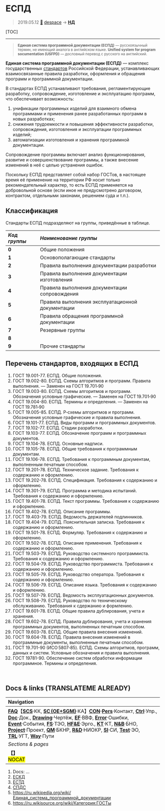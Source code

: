 # ЕСПД
> 2019.05.12 [🚀](../index/index.md) [despace](index.md) → **[НД](doc.md#НД)**

[TOC]

---

> <small>**Единая система программной документации (ЕСПД)** — русскоязычный термин, не имеющий аналога в английском языке. **Unified system for program socumentation (USFPD)** — дословный перевод с русского на английский.</small>

**Единая система программной документации (ЕСПД)** — комплекс государственных [стандартов](doc.md) Российской Федерации, устанавливающих взаимосвязанные правила разработки, оформления и обращения программ и программной документации.

В стандартах ЕСПД устанавливают требования, регламентирующие разработку, сопровождение, изготовление и эксплуатацию программ, что обеспечивает возможность:

   1. унификации программных изделий для взаимного обмена программами и применения ранее разработанных программ в новых разработках;
   1. снижения трудоемкости и повышения эффективности разработки, сопровождения, изготовления и эксплуатации программных изделий;
   1. автоматизации изготовления и хранения программной документации.

Сопровождение программы включает анализ функционирования, развитие и совершенствование программы, а также внесение изменений в неё с целью устранения ошибок.

Поскольку ЕСПД представляет собой набор ГОСТов, в настоящее время её применение на территории РФ носит только рекомендательный характер, то есть ЕСПД применяется на добровольной основе (если иное не предусмотрено договором, контрактом, отдельными законами, решением суда и т.п.).



## Классификация
Стандарты ЕСПД подразделяют на группы, приведённые в таблице.

|*Код группы*|*Наименование группы*|
|:-|:-|
|**0**|Общие положения|
|**1**|Основополагающие стандарты|
|**2**|Правила выполнения документации разработки|
|**3**|Правила выполнения документации изготовления|
|**4**|Правила выполнения документации сопровождения|
|**5**|Правила выполнения эксплуатационной документации|
|**6**|Правила обращения программной документации|
|**7**|Резервные группы|
|**8**| |
|**9**|Прочие стандарты|



## Перечень стандартов, входящих в ЕСПД
   1. ГОСТ 19.001-77. ЕСПД. Общие положения.
   1. ГОСТ 19.002-80. ЕСПД. Схемы алгоритмов и программ. Правила выполнения. — Заменен на ГОСТ 19.701‑90
   1. ГОСТ 19.003-80. ЕСПД. Схемы алгоритмов и программ. Обозначения условные графические. — Заменен на ГОСТ 19.701‑90
   1. ГОСТ 19.004-80. ЕСПД. Термины и определения. — Заменен на ГОСТ 19.781‑90
   1. ГОСТ 19.005-85. ЕСПД. Р‑схемы алгоритмов и программ. Обозначения условные графические и правила выполнения.
   1. ГОСТ 19.101-77. ЕСПД. Виды программ и программных документов.
   1. ГОСТ 19.102-77. ЕСПД. Стадии разработки.
   1. ГОСТ 19.103-77. ЕСПД. Обозначение программ и программных документов.
   1. ГОСТ 19.104-78. ЕСПД. Основные надписи.
   1. ГОСТ 19.105-78. ЕСПД. Общие требования к программным документам.
   1. ГОСТ 19.106-78. ЕСПД. Требования к программным документам, выполненным печатным способом.
   1. ГОСТ 19.201-78. ЕСПД. Техническое задание. Требования к содержанию и оформлению.
   1. ГОСТ 19.202-78. ЕСПД. Спецификация. Требования к содержанию и оформлению.
   1. ГОСТ 19.301-79. ЕСПД. Программа и методика испытаний. Требования к содержанию и оформлению.
   1. ГОСТ 19.401-78. ЕСПД. Текст программы. Требования к содержанию и оформлению.
   1. ГОСТ 19.402-78. ЕСПД. Описание программы.
   1. ГОСТ 19.403-79. ЕСПД. Ведомость держателей подлинников.
   1. ГОСТ 19.404-79. ЕСПД. Пояснительная записка. Требования к содержанию и оформлению.
   1. ГОСТ 19.501-78. ЕСПД. Формуляр. Требования к содержанию и оформлению.
   1. ГОСТ 19.502-78. ЕСПД. Описание применения. Требования к содержанию и оформлению.
   1. ГОСТ 19.503-79. ЕСПД. Руководство системного программиста. Требования к содержанию и оформлению.
   1. ГОСТ 19.504-79. ЕСПД. Руководство программиста. Требования к содержанию и оформлению.
   1. ГОСТ 19.505-79. ЕСПД. Руководство оператора. Требования к содержанию и оформлению.
   1. ГОСТ 19.506-79. ЕСПД. Описание языка. Требования к содержанию и оформлению.
   1. ГОСТ 19.507-79. ЕСПД. Ведомость эксплуатационных документов.
   1. ГОСТ 19.508-79. ЕСПД. Руководство по техническому обслуживанию. Требования к сдержанию и формлению.
   1. ГОСТ 19.601-78. ЕСПД. Общие правила дублирования, учета и хранения.
   1. ГОСТ 19.602-78. ЕСПД. Правила дублирования, учета и хранения программных документов, выполненных печатным способом.
   1. ГОСТ 19.603-78. ЕСПД. Общие правила внесения изменений.
   1. ГОСТ 19.604-78. ЕСПД. Правила внесения изменений в программные документы, выполненные печатным способом.
   1. ГОСТ 19.701-90 (ИСО 5807‑85). ЕСПД. Схемы алгоритмов, программ, данных и систем. Условные обозначения и правила выполнения.
   1. ГОСТ 19781-90. Обеспечение систем обработки информации программное. Термины и определения.



<p style="page-break-after:always"> </p>

## Docs & links (TRANSLATEME ALREADY)
|Navigation|
|:-|
|**[FAQ](faq.md)**【**[SCS](scs.md)**·КК, **[SC (OE+SGM)](sc.md)**·КА】**[CON](contact.md)·[Pers](person.md)**·Контакт, **[Ctrl](control.md)**·Упр., **[Doc](doc.md)**·Док., **[Drawing](drawing.md)**·Чертёж, **[EF](ef.md)**·ВВФ, **[Error](error.md)**·Ошибки, **[Event](event.md)**·События, **[FS](fs.md)**·ТЭО, **[HF&E](hfe.md)**·Эрго., **[KT](kt.md)**·КТ, **[N&B](nnb.md)**·БНО, **[Project](project.md)**·Проект, **[QM](qm.md)**·БКНР, **[R&D](rnd.md)**·НИОКР, **[SI](si.md)**·СИ, **[Test](test.md)**·ЭО, **[TRL](trl.md)**·УГТ, **[Way](way.md)**·Пути|
|*Sections & pages*|
|**【[](.md)】**<br> <mark>NOCAT</mark>|

   1. Docs: …
   1. [ЕСКД](eskd.md)
   1. [ЕСТД](estd.md)
   1. [СПДС](sddfc.md)</small>
   1. <https://ru.wikipedia.org/wiki/Единая_система_программной_документации>
   1. <https://ru.wikisource.org/wiki/Категория:ГОСТы>
